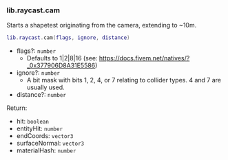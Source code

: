### lib.raycast.cam

Starts a shapetest originating from the camera, extending to ~10m.

```lua
lib.raycast.cam(flags, ignore, distance)
```

* flags?: `number`
  * Defaults to 1|2|8|16 (see: https://docs.fivem.net/natives/?_0x377906D8A31E5586)
* ignore?: `number`
  * A bit mask with bits 1, 2, 4, or 7 relating to collider types. 4 and 7 are usually used.
* distance?: `number`

Return:

* hit: `boolean`
* entityHit: `number`
* endCoords: `vector3`
* surfaceNormal: `vector3`
* materialHash: `number`
